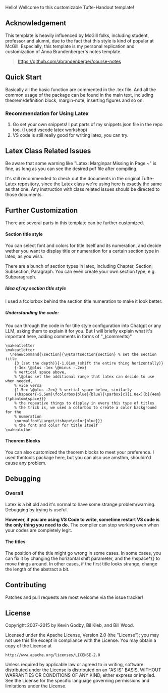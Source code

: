 Hello! 
Wellcome to this customizable Tufte-Handout template! 

## Acknowledgement
This template is heavily influenced by McGill folks, including student, professor and alumni, due to the fact that this style is kind of popular at McGill. Especially, this template is my personal replication and customization of Anna Brandenberger's notes template. 
>https://github.com/abrandenberger/course-notes

## Quick Start
Basically all the basic function are commented in the .tex file. 
And all the common usage of the package can be found in the main text, including theorem/definition block, margin-note, inserting figures and so on.

### Recommendation for Using Latex
1. Go set your own snippets! I put parts of my snippets json file in the repo too. (I used vscode latex workshop)
2. VS code is still really good for writing latex, you can try.

## Latex Class Related Issues
Be aware that some warning like "Latex: Marginpar Missing in Page ~" is fine, as long as you can see the desired pdf file after compiling.

It's still recommended to check out the documents in the original Tufte-Latex repository, since the Latex class we're using here is exactly the same as that one. Any instruction with class related issues should be directed to those documents.

## Further Customization
There are several parts in this template can be further customized. 
#### Section title style
You can select font and colors for title itself and its numeration, and decide wether you want to display title or numeration for a certain section type in latex, as you wish.

There are a bunch of section types in latex, including Chapter, Section, Subsection, Paragraph.
You can even create your own section type, e.g. Subparagraph.
##### Idea of my section title style
I used a fcolorbox behind the section title numeration to make it look better. 
##### Understanding the code:
You can through the code in for title style configuration into Chatgpt or any LLM, asking them to explain it for you. 
But I will briefly explain what it's important here, adding comments in forms of "_(comments)"

```
\makeatletter
\makeatletter
  \renewcommand{\section}{\@startsection{section} % set the section title
    {3_(set the depth)}{-1.01em_(shift the entire thing horizontally)}
    {-3ex \@plus -1ex \@minus -.2ex} 
    % vertical space above, 
    % \@plus set the additional range that latex can decide to use when needed, 
    % vice versa
    {1.5ex \@plus .2ex} % vertial space below, similarly
    {\hspace*{-5.5em}\fcolorbox{blue}{blue}{\parbox[c][1.0ex][b]{4em}{\phantom{space}}}
    % the repeative things to display in every this type of titles
    % the trick is, we used a colorbox to create a color background for the 
    % numeration
    \normalfont\Large\itshape\color{blue}}}
    % the font and color for title itself
\makeatother
```

#### Theorem Blocks
You can also customized the theorem blocks to meet your preference. I used thmtools package here, but you can also use amsthm, shouldn'd cause any problem.

## Debugging

### Overall
Latex is a bit old and it's normal to have some strange problem/warning. Debugging by trying is useful.

**However, if you are using VS Code to write, sometime restart VS code is the only thing you need to do.** The compiler can stop working even when your codes are completely legit.
#### The titles
The position of the title might go wrong in some cases. In some cases, you can fix it by changing the horizontal shift parameter, and the \\hspace*{} to move things around. In other cases, if the first title looks strange, change the length of the abstract a bit.


## Contributing

Patches and pull requests are most welcome via the issue tracker!  

## License

Copyright 2007–2015 by Kevin Godby, Bil Kleb, and Bill Wood.

Licensed under the Apache License, Version 2.0 (the "License");
you may not use this file except in compliance with the License.
You may obtain a copy of the License at

    http://www.apache.org/licenses/LICENSE-2.0

Unless required by applicable law or agreed to in writing, software
distributed under the License is distributed on an "AS IS" BASIS,
WITHOUT WARRANTIES OR CONDITIONS OF ANY KIND, either express or implied.
See the License for the specific language governing permissions and
limitations under the License.




